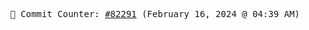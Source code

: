 <p align="center">
    <samp>
        📮 Commit Counter: <a href="https://github.com/Javascript-void0/Javascript-void0/commits/main">#82291</a> (February 16, 2024 @ 04:39 AM)
    </samp>
</p>